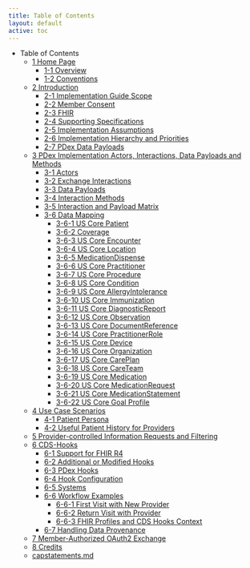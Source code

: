```yaml
---
title: Table of Contents
layout: default
active: toc
---
```


* Table of Contents
    * <a href="1_Home_Page.html">1 Home Page</a>
        * <a href="1-1_Overview.html">1-1 Overview</a>
        * <a href="1-2_Conventions.html">1-2 Conventions</a>
    * <a href="2_Introduction.html">2 Introduction</a>
        * <a href="2-1_Implementation_Guide_Scope.html">2-1 Implementation Guide Scope</a>
        * <a href="2-2_Member_Consent.html">2-2 Member Consent</a>
        * <a href="2-3_FHIR.html">2-3 FHIR</a>
        * <a href="2-4_Supporting_Specifications.html">2-4 Supporting Specifications</a>
        * <a href="2-5_Implementation_Assumptions.html">2-5 Implementation Assumptions</a>
        * <a href="2-6_Implementation_Hierarchy_and_Priorities.html">2-6 Implementation Hierarchy and Priorities</a>
        * <a href="2-7_PDex_Data_Payloads.html">2-7 PDex Data Payloads</a>
    * <a href="3_PDex_Implementation_Actors,_Interactions,_Data_Payloads_and_Methods.html">3 PDex Implementation Actors, Interactions, Data Payloads and Methods</a>
        * <a href="3-1_Actors.html">3-1 Actors</a>
        * <a href="3-2_Exchange_Interactions.html">3-2 Exchange Interactions</a>
        * <a href="3-3_Data_Payloads.html">3-3 Data Payloads</a>
        * <a href="3-4_Interaction_Methods.html">3-4 Interaction Methods</a>
        * <a href="3-5_Interaction_and_Payload_Matrix.html">3-5 Interaction and Payload Matrix</a>
        * <a href="3-6_Data_Mapping.html">3-6 Data Mapping</a>
            * <a href="3-6-1_US_Core_Patient.html">3-6-1 US Core Patient</a>
            * <a href="3-6-2_Coverage.html">3-6-2 Coverage</a>
            * <a href="3-6-3_US_Core_Encounter.html">3-6-3 US Core Encounter</a>
            * <a href="3-6-4_US_Core_Location.html">3-6-4 US Core Location</a>
            * <a href="3-6-5_MedicationDispense.html">3-6-5 MedicationDispense</a>
            * <a href="3-6-6_US_Core_Practitioner.html">3-6-6 US Core Practitioner</a>
            * <a href="3-6-7_US_Core_Procedure.html">3-6-7 US Core Procedure</a>
            * <a href="3-6-8_US_Core_Condition.html">3-6-8 US Core Condition</a>
            * <a href="3-6-9_US_Core_AllergyIntolerance.html">3-6-9 US Core AllergyIntolerance</a>
            * <a href="3-6-10_US_Core_Immunization.html">3-6-10 US Core Immunization</a>
            * <a href="3-6-11_US_Core_DiagnosticReport.html">3-6-11 US Core DiagnosticReport</a>
            * <a href="3-6-12_US_Core_Observation.html">3-6-12 US Core Observation</a>
            * <a href="3-6-13_US_Core_DocumentReference.html">3-6-13 US Core DocumentReference</a>
            * <a href="3-6-14_US_Core_PractitionerRole.html">3-6-14 US Core PractitionerRole</a>
            * <a href="3-6-15_US_Core_Device.html">3-6-15 US Core Device</a>
            * <a href="3-6-16_US_Core_Organization.html">3-6-16 US Core Organization</a>
            * <a href="3-6-17_US_Core_CarePlan.html">3-6-17 US Core CarePlan</a>
            * <a href="3-6-18_US_Core_CareTeam.html">3-6-18 US Core CareTeam</a>
            * <a href="3-6-19_US_Core_Medication.html">3-6-19 US Core Medication</a>
            * <a href="3-6-20_US_Core_MedicationRequest.html">3-6-20 US Core MedicationRequest</a>
            * <a href="3-6-21_US_Core_MedicationStatement.html">3-6-21 US Core MedicationStatement</a>
            * <a href="3-6-22_US_Core_Goal_Profile.html">3-6-22 US Core Goal Profile</a>
    * <a href="4_Use_Case_Scenarios.html">4 Use Case Scenarios</a>
        * <a href="4-1_Patient_Persona.html">4-1 Patient Persona</a>
        * <a href="4-2_Useful_Patient_History_for_Providers.html">4-2 Useful Patient History for Providers</a>
    * <a href="5_Provider-controlled_Information_Requests_and_Filtering.html">5 Provider-controlled Information Requests and Filtering</a>
    * <a href="6_CDS-Hooks.html">6 CDS-Hooks</a>
        * <a href="6-1_Support_for_FHIR_R4.html">6-1 Support for FHIR R4</a>
        * <a href="6-2_Additional_or_Modified_Hooks.html">6-2 Additional or Modified Hooks</a>
        * <a href="6-3_PDex_Hooks.html">6-3 PDex Hooks</a>
        * <a href="6-4_Hook_Configuration.html">6-4 Hook Configuration</a>
        * <a href="6-5_Systems.html">6-5 Systems</a>
        * <a href="6-6_Workflow_Examples.html">6-6 Workflow Examples</a>
            * <a href="6-6-1_First_Visit_with_New_Provider.html">6-6-1 First Visit with New Provider</a>
            * <a href="6-6-2_Return_Visit_with_Provider.html">6-6-2 Return Visit with Provider</a>
            * <a href="6-6-3_FHIR_Profiles_and_CDS_Hooks_Context.html">6-6-3 FHIR Profiles and CDS Hooks Context</a>
        * <a href="6-7_Handling_Data_Provenance.html">6-7 Handling Data Provenance</a>
    * <a href="7_Member-Authorized_OAuth2_Exchange.html">7 Member-Authorized OAuth2 Exchange</a>
    * <a href="8_Credits.html">8 Credits</a>
    * <a href="capstatements.html">capstatements.md</a>
